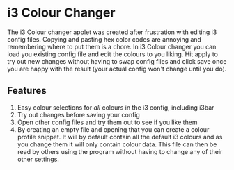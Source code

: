 # i3 Colour Changer
The i3 Colour changer applet was created after frustration with editing i3 config files. Copying and pasting hex color codes are annoying and remembering where to put them is a chore. In i3 Colour changer you can load you existing config file and edit the colours to you liking. Hit apply to try out new changes without having to swap config files and click save once you are happy with the result (your actual config won't change until you do).
## Features
1. Easy colour selections for *all* colours in the i3 config, including i3bar
2. Try out changes before saving your config
3. Open other config files and try them out to see if you like them
4. By creating an empty file and opening that you can create a colour profile snippet. It will by default contain all the default i3 colours and as you change them it will only contain colour data. This file can then be read by others using the program without having to change any of their other settings.